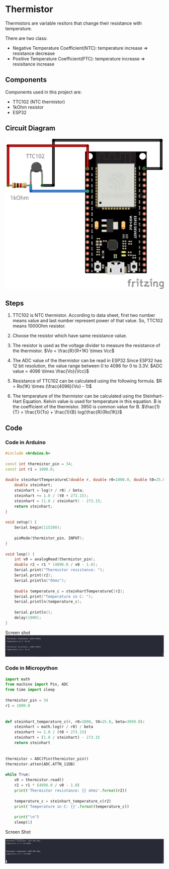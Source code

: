 # Thermistor

Thermistors are variable resitors that change their resistance with temperature.

There are two class:
- Negative Temperature Coefficient(NTC): temperature increase => resistance decrease
- Positive Temperature Coefficient(PTC): temperature increase => resisitance increase

## Components
Components used in this project are:
- TTC102 (NTC thermistor)
- 1kOhm resistor
- ESP32

## Circuit Diagram
![Thermistor](esp32_thermistor_bb.png)

## Steps
1. TTC102 is NTC thermistor. According to data sheet, first two number means value and last number represent power of that value. So, TTC102 means 1000Ohm resistor.

2. Choose the resistor which have same resistance value.

3. The resistor is used as the voltage divider to measure the resistance of the thermistor.
	$Vo = \frac{R}{R+1K} \times Vcc$

4. The ADC value of the thermistor can be read in ESP32.Since ESP32 has 12 bit resolution, the value range between 0 to 4096 for 0 to 3.3V.
	$ADC value = 4096 \times \frac{Vo}{Vcc}$

5. Resistance of TTC102 can be calculated using the following formula.
	$R = Ro(1K) \times (\frac{4096}{Vo} - 1)$

6. The temperature of the thermistor can be calculated using the Steinhart-Hart Equation. Kelvin value is used for temperature in this equation. B is the coefficient of the thermistor. 3950 is common value for B.
	$\frac{1}{T} = \frac{1}{To} + \frac{1}{B} log(\frac{R}{Ro(1K)}$

## Code

### Code in Arduino
```cpp
#include <Arduino.h>

const int thermistor_pin = 34;
const int r1 = 1000.0;

double steinhartTemperatureC(double r, double r0=1000.0, double t0=25.0, double beta=3950.0){
    double steinhart;
    steinhart = log(r / r0) / beta;
    steinhart += 1.0 / (t0 + 273.15);
    steinhart = (1.0 / steinhart) - 273.15;
    return steinhart;
}

void setup() {
    Serial.begin(115200);

    pinMode(thermistor_pin, INPUT);
}

void loop() {
    int v0 = analogRead(thermistor_pin);
    double r2 = r1 * (4096.0 / v0 - 1.0);
    Serial.print("Thermistor resistance: ");
    Serial.print(r2);
    Serial.println("Ohms");

    double temperature_c = steinhartTemperatureC(r2);
    Serial.print("Temperature in C: ");
    Serial.println(temperature_c);

    Serial.println();
    delay(1000);
}
```
Screen shot
![Arduino Code Screenshot](arduino.png)

### Code in Micropython
```python
import math
from machine import Pin, ADC
from time import sleep

thermistor_pin = 34
r1 = 1000.0


def steinhart_temperature_c(r, r0=1000, t0=25.0, beta=3950.0):
    steinhart = math.log(r / r0) / beta
    steinhart += 1.0 / (t0 + 273.15)
    steinhart = (1.0 / steinhart) - 273.15
    return steinhart


thermistor = ADC(Pin(thermistor_pin))
thermistor.atten(ADC.ATTN_11DB)

while True:
    v0 = thermistor.read()
    r2 = r1 * (4096.0 / v0 - 1.0)
    print('Thermistor resistance: {} ohms'.format(r2))

    temperature_c = steinhart_temperature_c(r2)
    print('Temperature in C: {}'.format(temperature_c))

    print("\n")
    sleep(1)
```
Screen Shot

![Python Code Screenshot](python.png)
